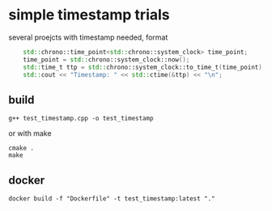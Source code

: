 # simple timestamp trials

several proejcts with timestamp needed, format


```cpp
    std::chrono::time_point<std::chrono::system_clock> time_point;
    time_point = std::chrono::system_clock::now();
    std::time_t ttp = std::chrono::system_clock::to_time_t(time_point);
    std::cout << "Timestamp: " << std::ctime(&ttp) << "\n";
```

## build

```console
g++ test_timestamp.cpp -o test_timestamp
```

or with make

```console
cmake .
make
```

## docker


```console
docker build -f "Dockerfile" -t test_timestamp:latest "." 
```

